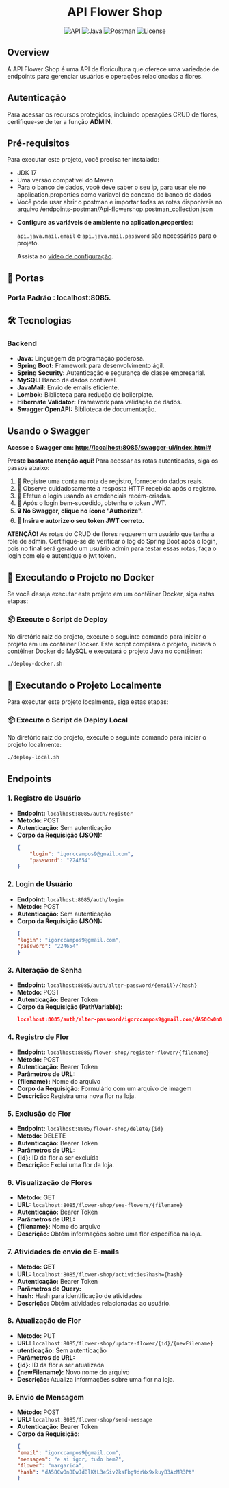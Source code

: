 <div align="center">
<link rel="stylesheet" href="https://cdnjs.cloudflare.com/ajax/libs/font-awesome/6.0.0/css/all.min.css" integrity="sha512-T4/uDyXN8KOgoN4p3ZUZl3zrm+FjI5mZ0enAeWI+Re6qk05hAA1a1TpVOL6KBo+aq/47viKiaefWi0U3Ol9FwDQ==" crossorigin="anonymous" referrerpolicy="no-referrer" />


# API Flower Shop

![API](https://img.shields.io/badge/API-Flower%20Shop-green)
![Java](https://img.shields.io/badge/Java-17-orange)
![Postman](https://img.shields.io/badge/Postman-0290fcf9--6615--4929--9482--3d6375ae110e-blue)
![License](https://img.shields.io/badge/License-MIT-blue)
</div>

## Overview
A API Flower Shop é uma API de floricultura que oferece uma variedade de endpoints para gerenciar usuários e operações relacionadas a flores.

## Autenticação
Para acessar os recursos protegidos, incluindo operações CRUD de flores, certifique-se de ter a função **ADMIN**.

## Pré-requisitos

Para executar este projeto, você precisa ter instalado:

- JDK 17
- Uma versão compatível do Maven
- Para o banco de dados, você deve saber o seu ip, para usar ele no application.properties como variavel de conexao do banco de dados
- Você pode usar abrir o postman e importar todas as rotas disponiveis no arquivo /endpoints-postman/Api-flowershop.postman_collection.json
- <p><strong>Configure as variáveis de ambiente no aplication.properties</strong>:</p>
  <p><code>api.java.mail.email</code> e <code>api.java.mail.password</code> são necessárias para o projeto.</p>
  <p>Assista ao <a href="https://www.youtube.com/watch?v=bK5j-GDhq8M&feature=youtu.be">vídeo de configuração</a>.</p>

## 🚪 Portas

 ### Porta Padrão : localhost:8085.


## 🛠️ Tecnologias

### Backend

- **Java:** <i class="fab fa-java"></i> Linguagem de programação poderosa.
- **Spring Boot:** <i class="fa-solid fa-bolt"></i> Framework para desenvolvimento ágil.
- **Spring Security:** <i class="fas fa-shield-alt"></i> Autenticação e segurança de classe empresarial.
- **MySQL:** <i class="fas fa-database"></i> Banco de dados confiável.
- **JavaMail:** <i class="fas fa-envelope"></i> Envio de emails eficiente.
- **Lombok:** <i class="fas fa-magic"></i> Biblioteca para redução de boilerplate.
- **Hibernate Validator:** <i class="fas fa-check-circle"></i> Framework para validação de dados.
- **Swagger OpenAPI:** <i class="fas fa-book"></i> Biblioteca de documentação.


## Usando o Swagger

**Acesse o Swagger em: [http://localhost:8085/swagger-ui/index.html#](http://localhost:8085/swagger-ui/index.html#)**

**Preste bastante atenção aqui!** Para acessar as rotas autenticadas, siga os passos abaixo:

1. 📝 Registre uma conta na rota de registro, fornecendo dados reais.
2. 🔄 Observe cuidadosamente a resposta HTTP recebida após o registro.
3. 🔐 Efetue o login usando as credenciais recém-criadas.
4. 🎫 Após o login bem-sucedido, obtenha o token JWT.
5. **🔒 No Swagger, clique no ícone "Authorize".**
6. **🚀 Insira e autorize o seu token JWT correto.**

**ATENÇÃO!** As rotas do CRUD de flores requerem um usuário que tenha a role de admin. Certifique-se de verificar o log do Spring Boot após o login, pois no final será gerado um usuário admin para testar essas rotas, faça o login com ele e autentique o jwt token.

## 🐳 Executando o Projeto no Docker

Se você deseja executar este projeto em um contêiner Docker, siga estas etapas:

### 📦 Execute o Script de Deploy
No diretório raiz do projeto, execute o seguinte comando para iniciar o projeto em um contêiner Docker. Este script compilará o projeto, iniciará o contêiner Docker do MySQL e executará o projeto Java no contêiner:
```bash
./deploy-docker.sh
```

## 🚀 Executando o Projeto Localmente

Para executar este projeto localmente, siga estas etapas:

### 📦 Execute o Script de Deploy Local

No diretório raiz do projeto, execute o seguinte comando para iniciar o projeto localmente:

```bash
./deploy-local.sh
```




## Endpoints

### 1. Registro de Usuário

- **Endpoint:** `localhost:8085/auth/register`
- **Método:** POST
- **Autenticação:** Sem autenticação
- **Corpo da Requisição (JSON):**
  ```json
  {
      "login": "igorccampos9@gmail.com",
      "password": "224654"
  }

### 2. Login de Usuário

- **Endpoint:** `localhost:8085/auth/login`
- **Método:** POST
- **Autenticação:** Sem autenticação
- **Corpo da Requisição (JSON):**
  ```json
  {
  "login": "igorccampos9@gmail.com",
  "password": "224654"
  }

### 3. Alteração de Senha

- **Endpoint:** `localhost:8085/auth/alter-password/{email}/{hash}`
- **Método:** POST
- **Autenticação:** Bearer Token
- **Corpo da Requisição (PathVariable):**
  ```json
  localhost:8085/auth/alter-password/igorccampos9@gmail.com/dA58Cw0n8EwJdBlKtL3eSiv2ksFbg9drWx9xkuyB3AcMR3Pt

### 4. Registro de Flor

- **Endpoint:** `localhost:8085/flower-shop/register-flower/{filename}`
- **Método:** POST
- **Autenticação:** Bearer Token
- **Parâmetros de URL:**
- **{filename}:** Nome do arquivo
- **Corpo da Requisição:** Formulário com um arquivo de imagem
- **Descrição:** Registra uma nova flor na loja.

### 5. Exclusão de Flor

- **Endpoint:** `localhost:8085/flower-shop/delete/{id}`
- **Método:** DELETE
- **Autenticação:** Bearer Token
- **Parâmetros de URL:**
- **{id}:** ID da flor a ser excluída
- **Descrição:** Exclui uma flor da loja.

### 6. Visualização de Flores
- **Método:** GET
- **URL:** `localhost:8085/flower-shop/see-flowers/{filename}`
- **Autenticação:** Bearer Token
- **Parâmetros de URL:**
- **{filename}:** Nome do arquivo
- **Descrição:** Obtém informações sobre uma flor específica na loja.

### 7. Atividades de envio de E-mails
- **Método:** **GET**
- **URL:** `localhost:8085/flower-shop/activities?hash={hash}`
- **Autenticação:** Bearer Token
- **Parâmetros de Query:**
- **hash:** Hash para identificação de atividades
- **Descrição:** Obtém atividades relacionadas ao usuário.

### 8. Atualização de Flor
- **Método:** PUT
- **URL:** `localhost:8085/flower-shop/update-flower/{id}/{newFilename}`
- **utenticação:** Sem autenticação
- **Parâmetros de URL:**
- **{id}:** ID da flor a ser atualizada
- **{newFilename}:** Novo nome do arquivo
- **Descrição:** Atualiza informações sobre uma flor na loja.

### 9. Envio de Mensagem
- **Método:** POST
- **URL:** `localhost:8085/flower-shop/send-message`
- **Autenticação:** Bearer Token
- **Corpo da Requisição:**
  ```json
  {
  "email": "igorccampos9@gmail.com",
  "mensagem": "e ai igor, tudo bem?",
  "flower": "margarida",
  "hash": "dA58Cw0n8EwJdBlKtL3eSiv2ksFbg9drWx9xkuyB3AcMR3Pt"
  }
